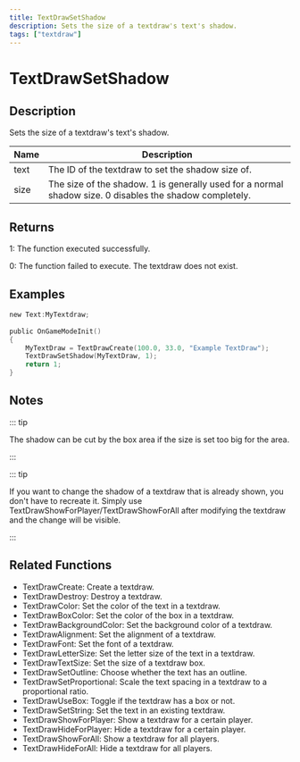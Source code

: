 ```yaml
---
title: TextDrawSetShadow
description: Sets the size of a textdraw's text's shadow.
tags: ["textdraw"]
---
```


# TextDrawSetShadow

## Description

Sets the size of a textdraw's text's shadow.

| Name | Description                                                                                             |
| ---- | ------------------------------------------------------------------------------------------------------- |
| text | The ID of the textdraw to set the shadow size of.                                                       |
| size | The size of the shadow. 1 is generally used for a normal shadow size. 0 disables the shadow completely. |

## Returns

1: The function executed successfully.

0: The function failed to execute. The textdraw does not exist.

## Examples

```c
new Text:MyTextdraw;
 
public OnGameModeInit()
{
    MyTextDraw = TextDrawCreate(100.0, 33.0, "Example TextDraw");
    TextDrawSetShadow(MyTextDraw, 1);
    return 1;
}
```

## Notes

::: tip

The shadow can be cut by the box area if the size is set too big for the area.

:::

::: tip

If you want to change the shadow of a textdraw that is already shown, you don't have to recreate it. Simply use TextDrawShowForPlayer/TextDrawShowForAll after modifying the textdraw and the change will be visible.

:::

## Related Functions

- TextDrawCreate: Create a textdraw.
- TextDrawDestroy: Destroy a textdraw.
- TextDrawColor: Set the color of the text in a textdraw.
- TextDrawBoxColor: Set the color of the box in a textdraw.
- TextDrawBackgroundColor: Set the background color of a textdraw.
- TextDrawAlignment: Set the alignment of a textdraw.
- TextDrawFont: Set the font of a textdraw.
- TextDrawLetterSize: Set the letter size of the text in a textdraw.
- TextDrawTextSize: Set the size of a textdraw box.
- TextDrawSetOutline: Choose whether the text has an outline.
- TextDrawSetProportional: Scale the text spacing in a textdraw to a proportional ratio.
- TextDrawUseBox: Toggle if the textdraw has a box or not.
- TextDrawSetString: Set the text in an existing textdraw.
- TextDrawShowForPlayer: Show a textdraw for a certain player.
- TextDrawHideForPlayer: Hide a textdraw for a certain player.
- TextDrawShowForAll: Show a textdraw for all players.
- TextDrawHideForAll: Hide a textdraw for all players.
